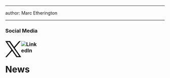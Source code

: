 
---
author: Marc Etherington

---
<h3>Social Media</h3>

[<h3><img src="https://github.com/marc-k-etherington/marc-k-etherington.github.io/blob/main/content/images/Twitter_Logo.png" alt="Twitter" width="50" height="auto" style="float:left"></h3>](https://twitter.com/m_k_etherington)

[<h3><img src="https://github.com/marc-k-etherington/marc-k-etherington.github.io/blob/main/content/images/LinkedIn.png" alt="LinkedIn" width="50" height="auto" style="float:left"></h3>](https://www.linkedin.com/in/marc-kenneth-etherington-32aa5876/)

<br>
<br>

<h1>News</h1>



